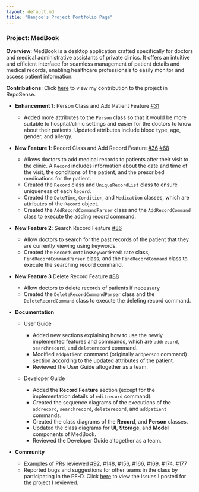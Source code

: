 ```yaml
---
layout: default.md
title: "Hanjoo's Project Portfolio Page"
---
```


### Project: MedBook

**Overview**: MedBook is a desktop application crafted specifically for doctors and medical administrative assistants of private clinics. It offers an intuitive and efficient interface for seamless management of patient details and medical records, enabling healthcare professionals to easily monitor and access patient information.

**Contributions**: Click [here](https://nus-cs2103-ay2324s1.github.io/tp-dashboard/?search=hjoneweek&breakdown=false&sort=groupTitle%20dsc&sortWithin=title&since=2023-09-22&timeframe=commit&mergegroup=&groupSelect=groupByRepos) to view my contribution to the project in RepoSense.

- **Enhancement 1**: Person Class and Add Patient Feature [#31](https://github.com/AY2324S1-CS2103T-T12-4/tp/pull/31)

  - Added more attributes to the `Person` class so that it would be more suitable to hospital/clinic settings and easier for the doctors to know about their patients. Updated attributes include blood type, age, gender, and allergy.

- **New Feature 1**: Record Class and Add Record Feature [#36](https://github.com/AY2324S1-CS2103T-T12-4/tp/pull/36) [#68](https://github.com/AY2324S1-CS2103T-T12-4/tp/pull/68)

  - Allows doctors to add medical records to patients after their visit to the clinic. A `Record` includes information about the date and time of the visit, the conditions of the patient, and the prescribed medications for the patient.
  - Created the `Record` class and `UniqueRecordList` class to ensure uniqueness of each `Record`.
  - Created the `DateTime`, `Condition`, and `Medication` classes, which are attributes of the `Record` object.
  - Created the `AddRecordCommandParser` class and the `AddRecordCommand` class to execute the adding record command.

- **New Feature 2**: Search Record Feature [#86](https://github.com/AY2324S1-CS2103T-T12-4/tp/pull/86)

  - Allow doctors to search for the past records of the patient that they are currently viewing using keywords.
  - Created the `RecordContainsKeywordPredicate` class, `FindRecordCommandParser` class, and the `FindRecordCommand` class to execute the searching record command.

- **New Feature 3** Delete Record Feature [#88](https://github.com/AY2324S1-CS2103T-T12-4/tp/pull/88)

  - Allow doctors to delete records of patients if necessary
  - Created the `DeleteRecordCommandParser` class and the `DeleteRecordCommand` class to execute the deleting record command.

- **Documentation**

  - User Guide
    - Added new sections explaining how to use the newly implemented features and commands, which are `addrecord`, `searchrecord`, and `deleterecord` command.
    - Modified `addpatient` command (originally `addperson` command) section according to the updated attributes of the patient.
    - Reviewed the User Guide altogether as a team.
    
  - Developer Guide
    - Added the **Record Feature** section (except for the implementation details of `editrecord` command).
    - Created the sequence diagrams of the executions of the `addrecord`, `searchrecord`, `deleterecord`, and `addpatient` commands.
    - Created the class diagrams of the **Record**, and **Person** classes.
    - Updated the class diagrams for **UI**, **Storage**, and **Model** components of MedBook.
    - Reviewed the Developer Guide altogether as a team.

- **Community**
  - Examples of PRs reviewed [#92](https://github.com/AY2324S1-CS2103T-T12-4/tp/pull/92), [#148](https://github.com/AY2324S1-CS2103T-T12-4/tp/pull/148), [#156](https://github.com/AY2324S1-CS2103T-T12-4/tp/pull/156), [#166](https://github.com/AY2324S1-CS2103T-T12-4/tp/pull/166), [#169](https://github.com/AY2324S1-CS2103T-T12-4/tp/pull/169), [#174](https://github.com/AY2324S1-CS2103T-T12-4/tp/pull/174), [#177](https://github.com/AY2324S1-CS2103T-T12-4/tp/pull/177)
  - Reported bugs and suggestions for other teams in the class by participating in the PE-D. Click [here](https://github.com/hjoneweek/ped/issues) to view the issues I posted for the project I reviewed.
